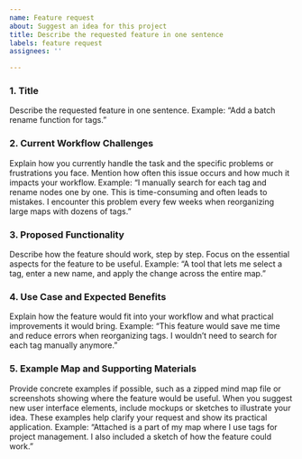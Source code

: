 ```yaml
---
name: Feature request
about: Suggest an idea for this project
title: Describe the requested feature in one sentence
labels: feature request
assignees: ''

---
```


### 1. Title

Describe the requested feature in one sentence.
Example: “Add a batch rename function for tags.”

### 2. Current Workflow Challenges

Explain how you currently handle the task and the specific problems or frustrations you face. Mention how often this issue occurs and how much it impacts your workflow.
Example: “I manually search for each tag and rename nodes one by one. This is time-consuming and often leads to mistakes. I encounter this problem every few weeks when reorganizing large maps with dozens of tags.”

### 3. Proposed Functionality

Describe how the feature should work, step by step. Focus on the essential aspects for the feature to be useful.
Example: “A tool that lets me select a tag, enter a new name, and apply the change across the entire map.”

### 4. Use Case and Expected Benefits

Explain how the feature would fit into your workflow and what practical improvements it would bring.
Example: “This feature would save me time and reduce errors when reorganizing tags. I wouldn’t need to search for each tag manually anymore.”

### 5. Example Map and Supporting Materials

Provide concrete examples if possible, such as a zipped mind map file or screenshots showing where the feature would be useful. When you suggest new user interface elements, include mockups or sketches to illustrate your idea. These examples help clarify your request and show its practical application.
Example: “Attached is a part of my map where I use tags for project management. I also included a sketch of how the feature could work.”
